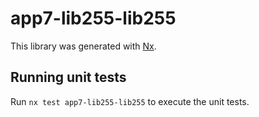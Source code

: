 # app7-lib255-lib255

This library was generated with [Nx](https://nx.dev).

## Running unit tests

Run `nx test app7-lib255-lib255` to execute the unit tests.
